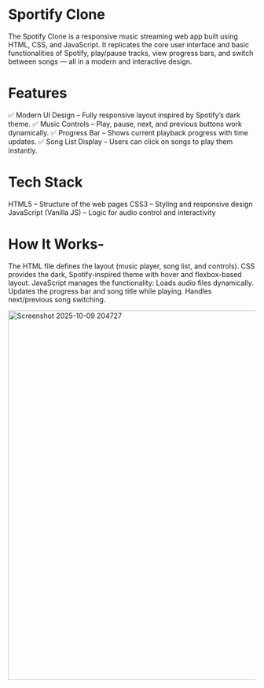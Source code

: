 # Sportify Clone
The Spotify Clone is a responsive music streaming web app built using HTML, CSS, and JavaScript.
It replicates the core user interface and basic functionalities of Spotify, 
play/pause tracks, view progress bars, and switch between songs — all in a modern and interactive design.

# Features
✅ Modern UI Design – Fully responsive layout inspired by Spotify’s dark theme.
✅ Music Controls – Play, pause, next, and previous buttons work dynamically.
✅ Progress Bar – Shows current playback progress with time updates.
✅ Song List Display – Users can click on songs to play them instantly.

# Tech Stack
HTML5 – Structure of the web pages
CSS3 – Styling and responsive design
JavaScript (Vanilla JS) – Logic for audio control and interactivity

# How It Works-
The HTML file defines the layout (music player, song list, and controls).
CSS provides the dark, Spotify-inspired theme with hover and flexbox-based layout.
JavaScript manages the functionality:
Loads audio files dynamically.
Updates the progress bar and song title while playing.
Handles next/previous song switching.


<img width="1365" height="751" alt="Screenshot 2025-10-09 204727" src="https://github.com/user-attachments/assets/98d6fcbc-ecd1-4761-8273-84292ace0a52" />






